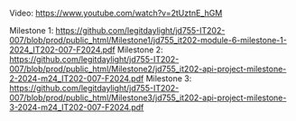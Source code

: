 Video: https://www.youtube.com/watch?v=2tUztnE_hGM

Milestone 1: https://github.com/legitdaylight/jd755-IT202-007/blob/prod/public_html/Milestone1/jd755_it202-module-6-milestone-1-2024_IT202-007-F2024.pdf
Milestone 2: https://github.com/legitdaylight/jd755-IT202-007/blob/prod/public_html/Milestone2/jd755_it202-api-project-milestone-2-2024-m24_IT202-007-F2024.pdf
Milestone 3: https://github.com/legitdaylight/jd755-IT202-007/blob/prod/public_html/Milestone3/jd755_it202-api-project-milestone-3-2024-m24_IT202-007-F2024.pdf
